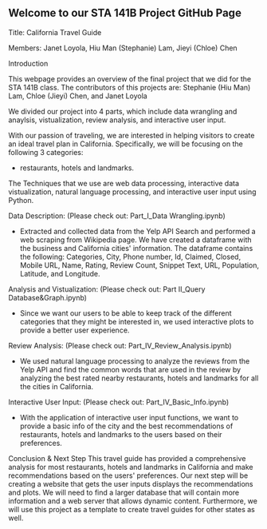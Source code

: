 ## Welcome to our STA 141B Project GitHub Page

Title: California Travel Guide

Members: Janet Loyola, Hiu Man (Stephanie) Lam, Jieyi (Chloe) Chen

Introduction

This webpage provides an overview of the final project that we did for the STA 141B class. The contributors of this projects are: Stephanie (Hiu Man) Lam, Chloe (Jieyi) Chen, and Janet Loyola 

We divided our project into 4 parts, which include data wrangling and anaylsis, vistualization, review analysis, and interactive user input. 

With our passion of traveling, we are interested in helping visitors to create an ideal travel plan in California. Specifically, we will be focusing on the following 3 categories: 
- restaurants, hotels and landmarks. 

The Techniques that we use are web data processing, interactive data vistualization, natural language processing, and interactive user input using Python.

Data Description: (Please check out: Part_I_Data Wrangling.ipynb)
- Extracted and collected data from the Yelp API Search and performed a web scraping from Wikipedia page. We have created a dataframe with the business and California cities' information. The dataframe contains the following: Categories, City, Phone number, Id, Claimed, Closed, Mobile URL, Name, Rating, Review Count, Snippet Text, URL, Population, Latitude, and Longitude.

Analysis and Vistualization: (Please check out: Part II_Query Database&Graph.ipynb)
- Since we want our users to be able to keep track of the different categories that they might be interested in, we used interactive plots to provide a better user experience.

Review Analysis: (Please check out: Part_IV_Review_Analysis.ipynb)
- We used natural language processing to analyze the reviews from the Yelp API and find the common words that are used in the review by analyzing the best rated nearby restaurants, hotels and landmarks for all the cities in California. 

Interactive User Input: (Please check out: Part_IV_Basic_Info.ipynb)
- With the application of interactive user input functions, we want to provide a basic info of the city and the best recommendations of restaurants, hotels and landmarks to the users based on their preferences.

Conclusion & Next Step
This travel guide has provided a comprehensive analysis for most restaurants, hotels and landmarks in California and make recommendations based on the users' preferences. Our next step will be creating a website that gets the user inputs displays the recommendations and plots. We will need to find a larger database that will contain more information and a web server that allows dynamic content. Furthermore, we will use this project as a template to create travel guides for other states as well.
